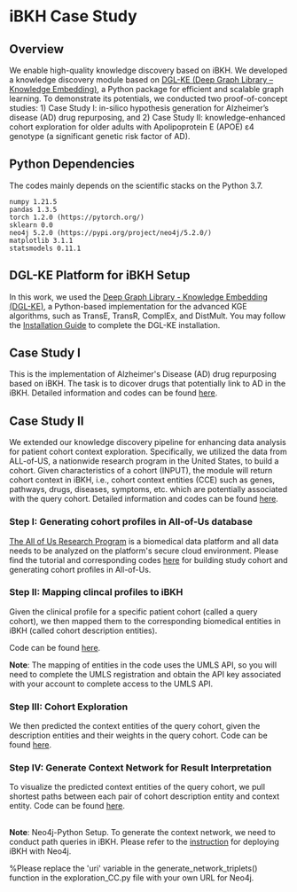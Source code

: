 # iBKH Case Study
## Overview
We enable high-quality knowledge discovery based on iBKH. We developed a knowledge discovery module based on [DGL-KE (Deep Graph Library – Knowledge Embedding)](https://github.com/awslabs/dgl-ke), a Python package for efficient and scalable graph learning. To demonstrate its potentials, we conducted two proof-of-concept studies: 1) Case Study I: in-silico hypothesis generation for Alzheimer’s disease (AD) drug repurposing, and 2) Case Study II: knowledge-enhanced cohort exploration for older adults with Apolipoprotein E (APOE) ε4 genotype (a significant genetic risk factor of AD).

## Python Dependencies
The codes mainly depends on the scientific stacks on the Python 3.7.
```
numpy 1.21.5
pandas 1.3.5
torch 1.2.0 (https://pytorch.org/)
sklearn 0.0
neo4j 5.2.0 (https://pypi.org/project/neo4j/5.2.0/)
matplotlib 3.1.1
statsmodels 0.11.1
```

## DGL-KE Platform for iBKH Setup
In this work, we used the [Deep Graph Library - Knowledge Embedding (DGL-KE)](https://github.com/awslabs/dgl-ke), a Python-based implementation for the advanced KGE algorithms, such as TransE, TransR, ComplEx, and DistMult. You may follow the [Installation Guide](https://dglke.dgl.ai/doc/install.html) to complete the DGL-KE installation.

## Case Study I
This is the implementation of Alzheimer's Disease (AD) drug repurposing based on iBKH. The task is to dicover drugs that potentially link to AD in the iBKH. Detailed information and codes can be found [here](https://github.com/wcm-wanglab/iBKH/blob/main/Codes/Case_Study-AD_Drug_Repurposing.ipynb).

## Case Study II
We extended our knowledge discovery pipeline for enhancing data analysis for patient cohort context exploration. Specifically, we utilized the data from ALL-of-US, a nationwide research program in the United States, to build a cohort. Given characteristics of a cohort (INPUT), the module will return cohort context in iBKH, i.e., cohort context entities (CCE) such as genes, pathways, drugs, diseases, symptoms, etc. which are potentially associated with the query cohort. Detailed information and codes can be found [here](https://github.com/wcm-wanglab/iBKH/blob/main/Codes/Cohort%20Context%20Exploration.ipynb).

### Step I: Generating cohort profiles in All-of-Us database
[The All of Us Research Program](https://www.researchallofus.org/) is a biomedical data platform and all data needs to be analyzed on the platform's secure cloud environment. Please find the tutorial and corresponding codes [here](https://github.com/wcm-wanglab/iBKH/blob/main/Codes/All-of-Us/AllofUs_tutorial.ipynb) for building study cohort and generating cohort profiles in All-of-Us.

### Step II: Mapping clincal profiles to iBKH
Given the clinical profile for a specific patient cohort (called a query cohort), we then mapped them to the corresponding biomedical entities in iBKH (called cohort description entities). </br>

Code can be found [here](https://github.com/wcm-wanglab/iBKH/blob/main/Codes/Cohort%20Context%20Exploration.ipynb).

<b>Note</b>: The mapping of entities in the code uses the UMLS API, so you will need to complete the UMLS registration and obtain the API key associated with your account to complete access to the UMLS API.

### Step III: Cohort Exploration
We then predicted the context entities of the query cohort, given the description entities and their weights in the query cohort. Code can be found [here](https://github.com/wcm-wanglab/iBKH/blob/main/Codes/Cohort%20Context%20Exploration.ipynb).

### Step IV: Generate Context Network for Result Interpretation
To visualize the predicted context entities of the query cohort, we pull shortest paths between each pair of cohort description entity and context entity. Code can be found [here](https://github.com/wcm-wanglab/iBKH/blob/main/Codes/Cohort%20Context%20Exploration.ipynb).

</br><b>Note</b>: Neo4j-Python Setup. To generate the context network, we need to conduct path queries in iBKH. Please refer to the [instruction](https://docs.google.com/document/d/1cLDPLp_nVCJ5xrDlJ-B-Q3wf24tb-Dyq55nAXxaNgTM/edit) for deploying iBKH with Neo4j. 

%Please replace the 'uri' variable in the generate_network_triplets() function in the exploration_CC.py file with your own URL for Neo4j.


